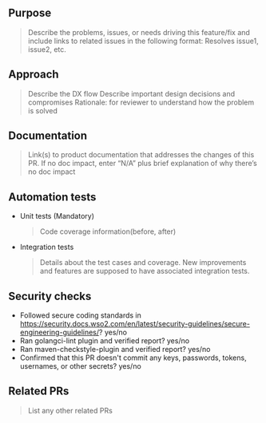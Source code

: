 ## Purpose
> Describe the problems, issues, or needs driving this feature/fix and include links to related issues in the following format: Resolves issue1, issue2, etc.

## Approach
> Describe the DX flow
> Describe important design decisions and compromises
> Rationale: for reviewer to understand how the problem is solved

## Documentation
> Link(s) to product documentation that addresses the changes of this PR. If no doc impact, enter “N/A” plus brief explanation of why there’s no doc impact

## Automation tests
 - Unit tests (Mandatory)
   > Code coverage information(before, after)
 - Integration tests
   > Details about the test cases and coverage. New improvements and features are supposed to have associated integration tests.

## Security checks
 - Followed secure coding standards in https://security.docs.wso2.com/en/latest/security-guidelines/secure-engineering-guidelines/? yes/no 
 - Ran golangci-lint plugin and verified report? yes/no 
 - Ran maven-checkstyle-plugin and verified report? yes/no 
 - Confirmed that this PR doesn't commit any keys, passwords, tokens, usernames, or other secrets? yes/no

## Related PRs
> List any other related PRs
